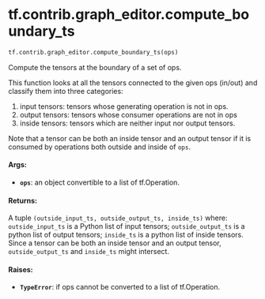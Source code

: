 <div itemscope itemtype="http://developers.google.com/ReferenceObject">
<meta itemprop="name" content="tf.contrib.graph_editor.compute_boundary_ts" />
<meta itemprop="path" content="Stable" />
</div>

# tf.contrib.graph_editor.compute_boundary_ts

``` python
tf.contrib.graph_editor.compute_boundary_ts(ops)
```

Compute the tensors at the boundary of a set of ops.

This function looks at all the tensors connected to the given ops (in/out)
and classify them into three categories:
1) input tensors: tensors whose generating operation is not in ops.
2) output tensors: tensors whose consumer operations are not in ops
3) inside tensors: tensors which are neither input nor output tensors.

Note that a tensor can be both an inside tensor and an output tensor if it is
consumed by operations both outside and inside of `ops`.

#### Args:

* <b>`ops`</b>: an object convertible to a list of tf.Operation.

#### Returns:

A tuple `(outside_input_ts, outside_output_ts, inside_ts)` where:
  `outside_input_ts` is a Python list of input tensors;
  `outside_output_ts` is a python list of output tensors;
  `inside_ts` is a python list of inside tensors.
Since a tensor can be both an inside tensor and an output tensor,
`outside_output_ts` and `inside_ts` might intersect.

#### Raises:

* <b>`TypeError`</b>: if ops cannot be converted to a list of tf.Operation.